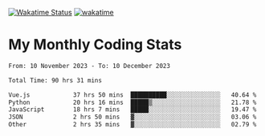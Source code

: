[![Wakatime Status](https://github.com/noopurphalak/noopurphalak/workflows/wakatime-status-update/badge.svg)](https://github.com/noopurphalak/noopurphalak/actions/workflows/main.yml)
[![wakatime](https://wakatime.com/badge/user/80ace140-ef40-4fdd-b8ed-f3be3d2e1aea.svg)](https://wakatime.com/@80ace140-ef40-4fdd-b8ed-f3be3d2e1aea)

# My Monthly Coding Stats

<!--START_SECTION:waka-->

```txt
From: 10 November 2023 - To: 10 December 2023

Total Time: 90 hrs 31 mins

Vue.js            37 hrs 50 mins  ██████████░░░░░░░░░░░░░░░   40.64 %
Python            20 hrs 16 mins  █████▒░░░░░░░░░░░░░░░░░░░   21.78 %
JavaScript        18 hrs 7 mins   █████░░░░░░░░░░░░░░░░░░░░   19.47 %
JSON              2 hrs 50 mins   ▓░░░░░░░░░░░░░░░░░░░░░░░░   03.06 %
Other             2 hrs 35 mins   ▓░░░░░░░░░░░░░░░░░░░░░░░░   02.79 %
```

<!--END_SECTION:waka-->
